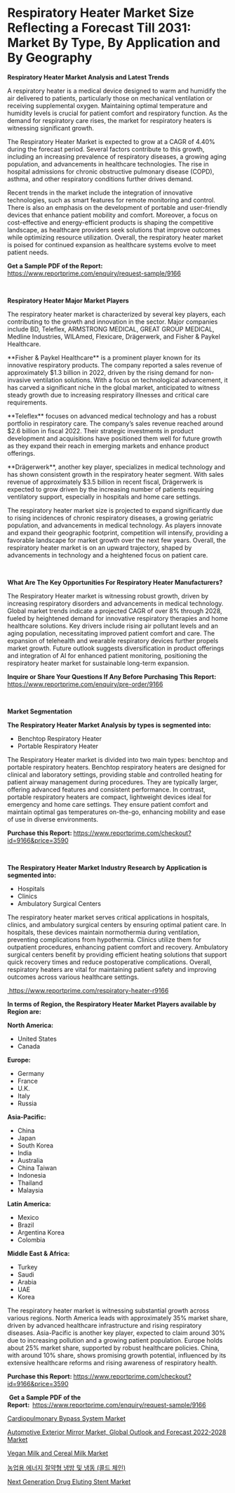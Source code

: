 <p><h1>Respiratory Heater Market Size Reflecting a Forecast Till 2031: Market By Type, By Application and By Geography</h1></p><p><strong>Respiratory Heater Market Analysis and Latest Trends</strong></p>
<p><p>A respiratory heater is a medical device designed to warm and humidify the air delivered to patients, particularly those on mechanical ventilation or receiving supplemental oxygen. Maintaining optimal temperature and humidity levels is crucial for patient comfort and respiratory function. As the demand for respiratory care rises, the market for respiratory heaters is witnessing significant growth.</p><p>The Respiratory Heater Market is expected to grow at a CAGR of 4.40% during the forecast period. Several factors contribute to this growth, including an increasing prevalence of respiratory diseases, a growing aging population, and advancements in healthcare technologies. The rise in hospital admissions for chronic obstructive pulmonary disease (COPD), asthma, and other respiratory conditions further drives demand.</p><p>Recent trends in the market include the integration of innovative technologies, such as smart features for remote monitoring and control. There is also an emphasis on the development of portable and user-friendly devices that enhance patient mobility and comfort. Moreover, a focus on cost-effective and energy-efficient products is shaping the competitive landscape, as healthcare providers seek solutions that improve outcomes while optimizing resource utilization. Overall, the respiratory heater market is poised for continued expansion as healthcare systems evolve to meet patient needs.</p></p>
<p><strong>Get a Sample PDF of the Report:&nbsp;</strong> <a href="https://www.reportprime.com/enquiry/request-sample/9166">https://www.reportprime.com/enquiry/request-sample/9166</a></p>
<p>&nbsp;</p>
<p><strong>Respiratory Heater Major Market Players</strong></p>
<p><p>The respiratory heater market is characterized by several key players, each contributing to the growth and innovation in the sector. Major companies include BD, Teleflex, ARMSTRONG MEDICAL, GREAT GROUP MEDICAL, Medline Industries, WILAmed, Flexicare, Drägerwerk, and Fisher & Paykel Healthcare.</p><p>**Fisher & Paykel Healthcare** is a prominent player known for its innovative respiratory products. The company reported a sales revenue of approximately $1.3 billion in 2022, driven by the rising demand for non-invasive ventilation solutions. With a focus on technological advancement, it has carved a significant niche in the global market, anticipated to witness steady growth due to increasing respiratory illnesses and critical care requirements.</p><p>**Teleflex** focuses on advanced medical technology and has a robust portfolio in respiratory care. The company’s sales revenue reached around $2.6 billion in fiscal 2022. Their strategic investments in product development and acquisitions have positioned them well for future growth as they expand their reach in emerging markets and enhance product offerings.</p><p>**Drägerwerk**, another key player, specializes in medical technology and has shown consistent growth in the respiratory heater segment. With sales revenue of approximately $3.5 billion in recent fiscal, Drägerwerk is expected to grow driven by the increasing number of patients requiring ventilatory support, especially in hospitals and home care settings.</p><p>The respiratory heater market size is projected to expand significantly due to rising incidences of chronic respiratory diseases, a growing geriatric population, and advancements in medical technology. As players innovate and expand their geographic footprint, competition will intensify, providing a favorable landscape for market growth over the next few years. Overall, the respiratory heater market is on an upward trajectory, shaped by advancements in technology and a heightened focus on patient care.</p></p>
<p>&nbsp;</p>
<p><strong>What Are The Key Opportunities For Respiratory Heater Manufacturers?</strong></p>
<p><p>The Respiratory Heater market is witnessing robust growth, driven by increasing respiratory disorders and advancements in medical technology. Global market trends indicate a projected CAGR of over 8% through 2028, fueled by heightened demand for innovative respiratory therapies and home healthcare solutions. Key drivers include rising air pollutant levels and an aging population, necessitating improved patient comfort and care. The expansion of telehealth and wearable respiratory devices further propels market growth. Future outlook suggests diversification in product offerings and integration of AI for enhanced patient monitoring, positioning the respiratory heater market for sustainable long-term expansion.</p></p>
<p><strong>Inquire or Share Your Questions If Any Before Purchasing This Report:</strong> <a href="https://www.reportprime.com/enquiry/pre-order/9166">https://www.reportprime.com/enquiry/pre-order/9166</a></p>
<p>&nbsp;</p>
<p><strong>Market Segmentation</strong></p>
<p><strong>The Respiratory Heater Market Analysis by types is segmented into:</strong></p>
<p><ul><li>Benchtop Respiratory Heater</li><li>Portable Respiratory Heater</li></ul></p>
<p><p>The Respiratory Heater market is divided into two main types: benchtop and portable respiratory heaters. Benchtop respiratory heaters are designed for clinical and laboratory settings, providing stable and controlled heating for patient airway management during procedures. They are typically larger, offering advanced features and consistent performance. In contrast, portable respiratory heaters are compact, lightweight devices ideal for emergency and home care settings. They ensure patient comfort and maintain optimal gas temperatures on-the-go, enhancing mobility and ease of use in diverse environments.</p></p>
<p><strong>Purchase this Report:&nbsp;</strong><a href="https://www.reportprime.com/checkout?id=9166&price=3590">https://www.reportprime.com/checkout?id=9166&price=3590</a></p>
<p>&nbsp;</p>
<p><strong>The Respiratory Heater Market Industry Research by Application is segmented into:</strong></p>
<p><ul><li>Hospitals</li><li>Clinics</li><li>Ambulatory Surgical Centers</li></ul></p>
<p><p>The respiratory heater market serves critical applications in hospitals, clinics, and ambulatory surgical centers by ensuring optimal patient care. In hospitals, these devices maintain normothermia during ventilation, preventing complications from hypothermia. Clinics utilize them for outpatient procedures, enhancing patient comfort and recovery. Ambulatory surgical centers benefit by providing efficient heating solutions that support quick recovery times and reduce postoperative complications. Overall, respiratory heaters are vital for maintaining patient safety and improving outcomes across various healthcare settings.</p></p>
<p><a href="https://www.reportprime.com/respiratory-heater-r9166">&nbsp;https://www.reportprime.com/respiratory-heater-r9166</a></p>
<p><strong>In terms of Region, the Respiratory Heater Market Players available by Region are:</strong></p>
<p>
    <p> <strong> North America: </strong>
        <ul>
            <li>United States</li>
            <li>Canada</li>
        </ul>
        </p> 
    <p> <strong> Europe: </strong>
        <ul>
            <li>Germany</li>
            <li>France</li>
            <li>U.K.</li>
            <li>Italy</li>
            <li>Russia</li>
        </ul>
        </p> 
    <p> <strong> Asia-Pacific: </strong>
        <ul>
            <li>China</li>
            <li>Japan</li>
            <li>South Korea</li>
            <li>India</li>
            <li>Australia</li>
            <li>China Taiwan</li>
            <li>Indonesia</li>
            <li>Thailand</li>
            <li>Malaysia</li>
        </ul>
        </p> 
    <p> <strong> Latin America: </strong>
        <ul>
            <li>Mexico</li>
            <li>Brazil</li>
            <li>Argentina Korea</li>
            <li>Colombia</li>
        </ul>
        </p> 
    <p> <strong> Middle East & Africa: </strong>
        <ul>
            <li>Turkey</li>
            <li>Saudi</li>
            <li>Arabia</li>
            <li>UAE</li>
            <li>Korea</li>
        </ul>
    </p>
    </p>
<p><p>The respiratory heater market is witnessing substantial growth across various regions. North America leads with approximately 35% market share, driven by advanced healthcare infrastructure and rising respiratory diseases. Asia-Pacific is another key player, expected to claim around 30% due to increasing pollution and a growing patient population. Europe holds about 25% market share, supported by robust healthcare policies. China, with around 10% share, shows promising growth potential, influenced by its extensive healthcare reforms and rising awareness of respiratory health.</p></p>
<p><strong>Purchase this Report: </strong><a href="https://www.reportprime.com/checkout?id=9166&price=3590">https://www.reportprime.com/checkout?id=9166&price=3590</a></p>
<p>&nbsp;<strong>Get a Sample PDF of the Report:&nbsp;&nbsp;</strong><a href="https://www.reportprime.com/enquiry/request-sample/9166">https://www.reportprime.com/enquiry/request-sample/9166</a></p>
<p><strong></strong></p>
<p><p><a href="https://github.com/HobertDavis43/Market-Research-Report-List-1/blob/main/cardiopulmonary-bypass-system-market.md">Cardiopulmonary Bypass System Market</a></p><p><a href="https://medium.com/@emiliomartelli542/the-automotive-exterior-mirror-market-global-outlook-and-forecast-2022-2028-market-decisions-are-510b349232f1">Automotive Exterior Mirror Market, Global Outlook and Forecast 2022-2028 Market</a></p><p><a href="https://issuu.com/reportprime-2/docs/vegan-milk-and-cereal-milk-market-s_9077576232e0c2">Vegan Milk and Cereal Milk Market</a></p><p><a href="https://medium.com/@jennaduke56/%EC%84%B8%EA%B3%84-agriculture-energy-saving-cooling-and-freezing-cold-chain-market-%EC%9D%80-2024%EC%97%90%EC%84%9C-2031%EB%A1%9C-%EC%97%B0%ED%8F%89%EA%B7%A0-%EC%A6%9D%EA%B0%80%EC%9C%A8%EC%9D%84-%EB%B3%B4%EC%9D%BC-d3b958bec7cb">농업용 에너지 절약형 냉방 및 냉동 (콜드 체인)</a></p><p><a href="https://github.com/AlisaRowe24/Market-Research-Report-List-1/blob/main/next-generation-drug-eluting-stent-market.md">Next Generation Drug Eluting Stent Market</a></p></p>
